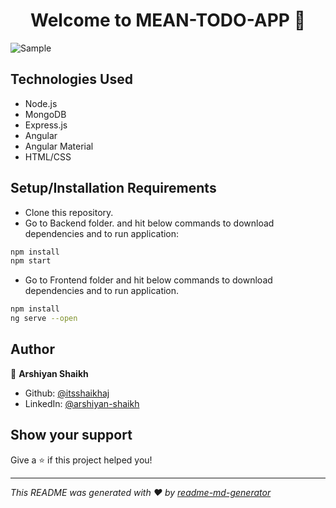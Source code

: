 <h1 align="center">Welcome to MEAN-TODO-APP 👋</h1>
<p>
</p>

![Sample](https://github.com/itsshaikhaj/MEAN_ToDo_App/blob/main/sample.gif)


## Technologies Used
* Node.js
* MongoDB
* Express.js
* Angular
* Angular Material
* HTML/CSS


## Setup/Installation Requirements
* Clone this repository.
* Go to Backend folder. and hit below commands to download dependencies and to run application:
```sh
npm install
npm start
```
* Go to Frontend folder and hit below commands to download dependencies and to run application.
```sh
npm install
ng serve --open
```

## Author

👤 **Arshiyan Shaikh**

* Github: [@itsshaikhaj](https://github.com/itsshaikhaj)
* LinkedIn: [@arshiyan-shaikh](https://linkedin.com/in/arshiyan-shaikh)

## Show your support

Give a ⭐️ if this project helped you!

***
_This README was generated with ❤️ by [readme-md-generator](https://github.com/kefranabg/readme-md-generator)_
